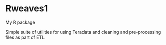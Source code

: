 # Rweaves1
My R package

Simple suite of utilities for using Teradata and cleaning and pre-processing files as part of ETL.

